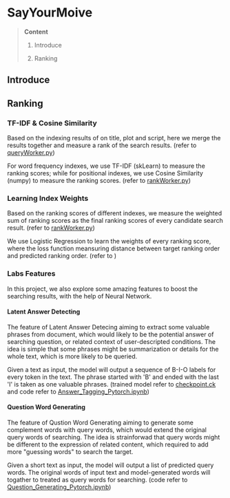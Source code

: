 # SayYourMoive



> **Content**
> 1. Introduce
> 
>
> 
> 0. Ranking


## Introduce


## 

## 

##


## Ranking


### TF-IDF & Cosine Similarity



Based on the indexing results of on title, plot and script, here we merge the results together and measure a rank of the search results. (refer to [queryWorker.py](https://github.com/2019-Spring-Information-Retrieval/backend/blob/master/queryWorker.py))


For word frequency indexes, we use TF-IDF (skLearn) to measure the ranking scores; while for positional indexes, we use Cosine Similarity (numpy) to measure the ranking scores. (refer to [rankWorker.py](https://github.com/2019-Spring-Information-Retrieval/backend/blob/master/rankWorker.py#L167))


### Learning Index Weights

Based on the ranking scores of different indexes, we measure the weighted sum of ranking scores as the final ranking scores of every candidate search result. (refer to [rankWorker.py](https://github.com/2019-Spring-Information-Retrieval/backend/blob/master/rankWorker.py#L11))

We use Logistic Regression to learn the weights of every ranking score, where the loss function meansuring distance between target ranking order and predicted ranking order. (refer to []())


### Labs Features

In this project, we also explore some amazing features to boost the searching results, with the help of Neural Network.


#### Latent Answer Detecting

The feature of Latent Answer Detecing aiming to extract some valuable phrases from document, which would likely to be the potential answer of searching question, or related context of user-descripted conditions. The idea is simple that some phrases might be summarization or details for the whole text, which is more likely to be queried.

Given a text as input, the model will output a sequence of B-I-O labels for every token in the text. The phrase started with 'B' and ended with the last 'I' is taken as one valuable phrases. (trained model refer to [checkpoint.ck](https://drive.google.com/open?id=1He2n7msauGPDNHqXwSTH6CiJqKNqZVLp) and code refer to [Answer_Tagging_Pytorch.ipynb](https://drive.google.com/open?id=1WjDMs_RH7R1xSHzM3hQd3tuOj0gZZJdq))



#### Question Word Generating

The feature of Qustion Word Generating aiming to generate some complement words with query words, which would extend the original query words of searching. The idea is strainforwad that query words might be different to the expression of related content, which required to add more "guessing words" to search the target.

Given a short text as input, the model will output a list of predicted query words. The original words of input text and model-generated words will togather to treated as query words for searching. (code refer to [Question_Generating_Pytorch.ipynb](https://drive.google.com/open?id=1O6os8qgnBxFe-UOaAQizG_IUFOx8x0U8))






